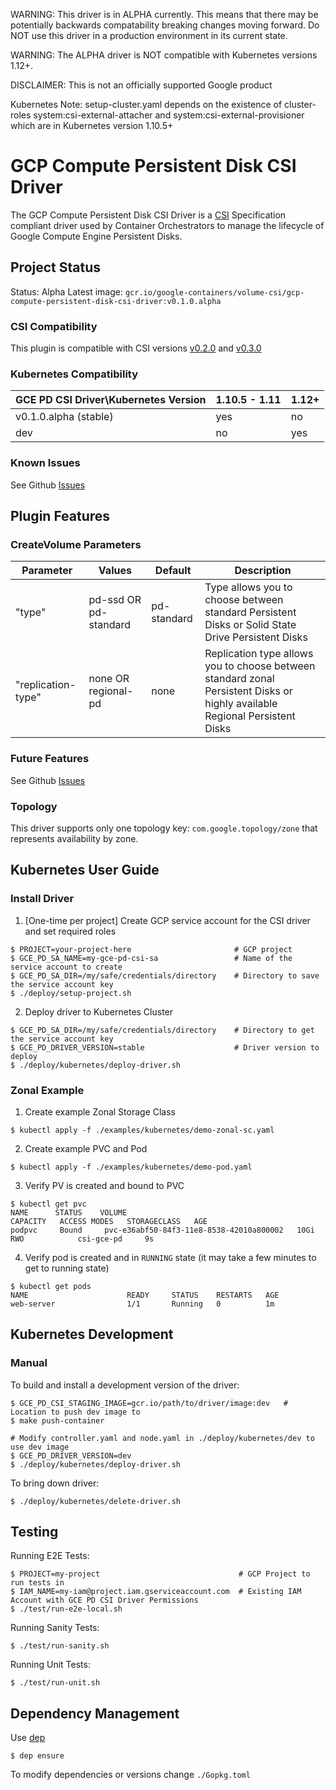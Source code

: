 WARNING: This driver is in ALPHA currently. This means that there may be
potentially backwards compatability breaking changes moving forward. Do NOT use
this driver in a production environment in its current state.

WARNING: The ALPHA driver is NOT compatible with Kubernetes versions 1.12+.

DISCLAIMER: This is not an officially supported Google product

Kubernetes Note: setup-cluster.yaml depends on the existence of cluster-roles
system:csi-external-attacher and system:csi-external-provisioner which are in
Kubernetes version 1.10.5+

# GCP Compute Persistent Disk CSI Driver

The GCP Compute Persistent Disk CSI Driver is a
[CSI](https://github.com/container-storage-interface/spec/blob/master/spec.md)
Specification compliant driver used by Container Orchestrators to manage the
lifecycle of Google Compute Engine Persistent Disks.

## Project Status
Status: Alpha
Latest image: `gcr.io/google-containers/volume-csi/gcp-compute-persistent-disk-csi-driver:v0.1.0.alpha`

### CSI Compatibility
This plugin is compatible with CSI versions [v0.2.0](https://github.com/container-storage-interface/spec/blob/v0.2.0/spec.md) and [v0.3.0](https://github.com/container-storage-interface/spec/blob/v0.3.0/spec.md)

### Kubernetes Compatibility
| GCE PD CSI Driver\Kubernetes Version | 1.10.5 - 1.11 | 1.12+ |
|--------------------------------------|---------------|------|
| v0.1.0.alpha (stable)                | yes           | no   |
| dev                                  | no            | yes  |

### Known Issues
See Github [Issues](https://github.com/kubernetes-sigs/gcp-compute-persistent-disk-csi-driver/issues)

## Plugin Features
### CreateVolume Parameters
| Parameter          | Values               | Default     | Description                                                                                                                 |
|--------------------|----------------------|-------------|-----------------------------------------------------------------------------------------------------------------------------|
| "type"             | pd-ssd OR pd-standard | pd-standard | Type allows you to choose between standard Persistent Disks  or Solid State Drive Persistent Disks                          |
| "replication-type" | none OR regional-pd   | none        | Replication type allows you to choose between standard zonal Persistent Disks or highly available Regional Persistent Disks |

### Future Features
See Github [Issues](https://github.com/kubernetes-sigs/gcp-compute-persistent-disk-csi-driver/issues)

### Topology
This driver supports only one topology key:
`com.google.topology/zone`
that represents availability by zone.

## Kubernetes User Guide
### Install Driver
1. [One-time per project] Create GCP service account for the CSI driver and set required roles
```
$ PROJECT=your-project-here                       # GCP project
$ GCE_PD_SA_NAME=my-gce-pd-csi-sa                 # Name of the service account to create
$ GCE_PD_SA_DIR=/my/safe/credentials/directory    # Directory to save the service account key
$ ./deploy/setup-project.sh
```

2. Deploy driver to Kubernetes Cluster
```
$ GCE_PD_SA_DIR=/my/safe/credentials/directory    # Directory to get the service account key
$ GCE_PD_DRIVER_VERSION=stable                    # Driver version to deploy
$ ./deploy/kubernetes/deploy-driver.sh
```

### Zonal Example
1. Create example Zonal Storage Class
```
$ kubectl apply -f ./examples/kubernetes/demo-zonal-sc.yaml
```

2. Create example PVC and Pod
```
$ kubectl apply -f ./examples/kubernetes/demo-pod.yaml
```

3. Verify PV is created and bound to PVC
```
$ kubectl get pvc
NAME      STATUS    VOLUME                                     CAPACITY   ACCESS MODES   STORAGECLASS   AGE
podpvc     Bound     pvc-e36abf50-84f3-11e8-8538-42010a800002   10Gi       RWO            csi-gce-pd     9s
```

4. Verify pod is created and in `RUNNING` state (it may take a few minutes to get to running state)
```
$ kubectl get pods
NAME                      READY     STATUS    RESTARTS   AGE
web-server                1/1       Running   0          1m
```

## Kubernetes Development

### Manual
To build and install a development version of the driver:
```
$ GCE_PD_CSI_STAGING_IMAGE=gcr.io/path/to/driver/image:dev   # Location to push dev image to
$ make push-container

# Modify controller.yaml and node.yaml in ./deploy/kubernetes/dev to use dev image
$ GCE_PD_DRIVER_VERSION=dev
$ ./deploy/kubernetes/deploy-driver.sh
```

To bring down driver:
```
$ ./deploy/kubernetes/delete-driver.sh
```

## Testing
Running E2E Tests:
```
$ PROJECT=my-project                               # GCP Project to run tests in
$ IAM_NAME=my-iam@project.iam.gserviceaccount.com  # Existing IAM Account with GCE PD CSI Driver Permissions
$ ./test/run-e2e-local.sh
```

Running Sanity Tests:
```
$ ./test/run-sanity.sh
```

Running Unit Tests:
```
$ ./test/run-unit.sh
```

## Dependency Management
Use [dep](https://github.com/golang/dep)
```
$ dep ensure
```

To modify dependencies or versions change `./Gopkg.toml`